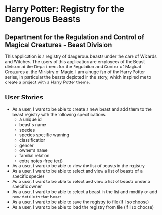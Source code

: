# Harry Potter: Registry for the Dangerous Beasts

## Department for the Regulation and Control of Magical Creatures - Beast Division

This application is a registry of dangerous beasts under the care of Wizards and Witches. 
The users of this application are employees of the Beast division at the Department for the Regulation and Control of 
Magical Creatures at the Ministry of Magic. I am a huge fan of the Harry Potter series, in particular the beasts
depicted in the story, which inspired me to create a project with a Harry Potter theme.

## User Stories
- As a user, I want to be able to create a new beast and add them to the beast registry with the following specifications.
    - a unique id
    - beast's name
    - species
    - species specific warning
    - classification
    - gender
    - owner's name
    - familial relation
    - extra notes (free text)
- As a user, I want to be able to view the list of beasts in the registry
- As a user, I want to be able to select and view a list of beasts of a specific species
- As a user, I want to be able to select and view a list of beasts under a specific owner
- As a user, I want to be able to select a beast in the list and modify or add new details to that beast
- As a user, I want to be able to save the registry to file (if I so choose)
- As a user, I want to be able to load the registry from file (if I so choose)

[comment]:<> (An example of text with **bold** and *italic* fonts.)